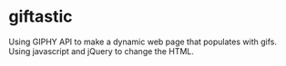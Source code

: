 # giftastic
Using GIPHY API to make a dynamic web page that populates with gifs.  Using javascript and jQuery to change the HTML. 
